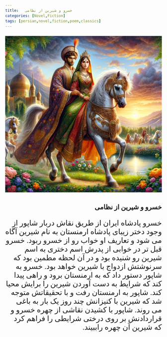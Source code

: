 ```yaml
---
title:   خسرو و شیرین از نظامی
categories: [Novel,Fiction]
tags: [persian,novel,fiction,poem,classics]
---
```


<style type="text/css"> 
@font-face { font-family: 'Roya'; src: url('../../roya.ttf'); } 
p { font-family: Roya; direction: rtl; font-size:24px; } 
ul {direction:rtl;font-family: Roya;}
h2 {direction:rtl;font-family: Roya;}
</style> 

![Khosro and Shirin](KhosroShirin.png)

## خسرو و شیرین از نظامی

خسرو پادشاه ایران از طریق نقاش دربار شاپور از وجود دختر زیبای پادشاه ارمنستان به نام شیرین آگاه می شود و تعاریف او خواب رو از خسرو ربود. خسرو قبل تر در خوابی از پدرش اسم دختری به اسم شیرین رو شنیده بود و در آن لحظه مطمین بود که سرنوشتش ازدواج با شیرین خواهد بود. 
خسرو به شاپور دستور داد که به ارمنستان برود و راهی پیدا کند که شرایط به دست آوردن شیرین را برایش محیا کند. شاپور به ارمنستان رفت و با تحقیقاتش متوجه شد که شیرین با کنیزانش چند روز یک بار به باغی می روند. شاپور با کشیدن نقاشی از چهره خسرو و قراردادنش بر روی درختی شرایطی را فراهم کرد که شیرین آن چهره راببیند. 

